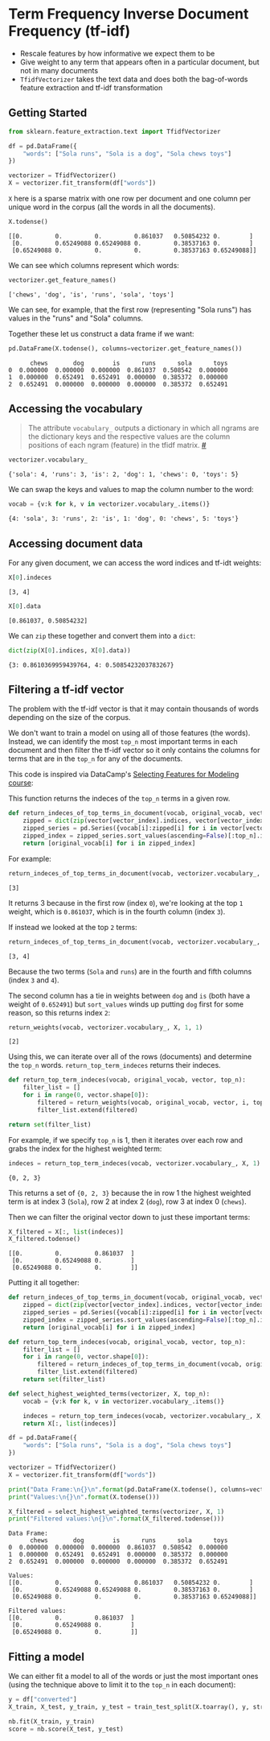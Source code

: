 # Term Frequency Inverse Document Frequency (tf-idf)

* Rescale features by how informative we expect them to be
* Give weight to any term that appears often in a particular document, but not in many documents
* `TfidfVectorizer` takes the text data and does both the bag-of-words feature extraction and tf-idf transformation

## Getting Started

```python
from sklearn.feature_extraction.text import TfidfVectorizer

df = pd.DataFrame({
    "words": ["Sola runs", "Sola is a dog", "Sola chews toys"]
})

vectorizer = TfidfVectorizer()
X = vectorizer.fit_transform(df["words"])
```

`X` here is a sparse matrix with one row per document and one column per unique word in the corpus (all the words in all the documents).

```python
X.todense()
```

```
[[0.         0.         0.         0.861037   0.50854232 0.        ]
 [0.         0.65249088 0.65249088 0.         0.38537163 0.        ]
 [0.65249088 0.         0.         0.         0.38537163 0.65249088]]
```

We can see which columns represent which words:

```python
vectorizer.get_feature_names()
```

```
['chews', 'dog', 'is', 'runs', 'sola', 'toys']
```

We can see, for example, that the first row (representing "Sola runs") has values in the "runs" and "Sola" columns.

Together these let us construct a data frame if we want:

```python
pd.DataFrame(X.todense(), columns=vectorizer.get_feature_names())
```

```
      chews       dog        is      runs      sola      toys
0  0.000000  0.000000  0.000000  0.861037  0.508542  0.000000
1  0.000000  0.652491  0.652491  0.000000  0.385372  0.000000
2  0.652491  0.000000  0.000000  0.000000  0.385372  0.652491
```

## Accessing the vocabulary

> The attribute `vocabulary_` outputs a dictionary in which all ngrams are the dictionary keys and the respective values are the column positions of each ngram (feature) in the tfidf matrix. [#](https://stackoverflow.com/a/54338182/156835)

```python
vectorizer.vocabulary_
```

```
{'sola': 4, 'runs': 3, 'is': 2, 'dog': 1, 'chews': 0, 'toys': 5}
```

We can swap the keys and values to map the column number to the word:

```python
vocab = {v:k for k, v in vectorizer.vocabulary_.items()}
```

```
{4: 'sola', 3: 'runs', 2: 'is', 1: 'dog', 0: 'chews', 5: 'toys'}
```

## Accessing document data

For any given document, we can access the word indices and tf-idt weights:

```python
X[0].indeces
```

```
[3, 4]
```

```python
X[0].data
```

```
[0.861037, 0.50854232]
```

We can `zip` these together and convert them into a `dict`:

```python
dict(zip(X[0].indices, X[0].data))
```

```
{3: 0.8610369959439764, 4: 0.5085423203783267}
```

## Filtering a tf-idf vector

The problem with the tf-idf vector is that it may contain thousands of words depending on the size of the corpus.

We don't want to train a model on using all of those features (the words). Instead, we can identify the most `top_n` most important terms in each document and then filter the tf-idf vector so it only contains the columns for terms that are in the `top_n` for any of the documents.

This code is inspired via DataCamp's [Selecting Features for Modeling course](https://campus.datacamp.com/courses/preprocessing-for-machine-learning-in-python/selecting-features-for-modeling):

This function returns the indeces of the `top_n` terms in a given row.

```python
def return_indeces_of_top_terms_in_document(vocab, original_vocab, vector, vector_index, top_n):
    zipped = dict(zip(vector[vector_index].indices, vector[vector_index].data))
    zipped_series = pd.Series({vocab[i]:zipped[i] for i in vector[vector_index].indices})
    zipped_index = zipped_series.sort_values(ascending=False)[:top_n].index
    return [original_vocab[i] for i in zipped_index]
```

For example:

```python
return_indeces_of_top_terms_in_document(vocab, vectorizer.vocabulary_, X, 0, 1)
```

```
[3]
```

It returns 3 because in the first row (index `0`), we're looking at the top `1` weight, which is `0.861037`, which is in the fourth column (index `3`).

If instead we looked at the top `2` terms:

```python
return_indeces_of_top_terms_in_document(vocab, vectorizer.vocabulary_, X, 0, 2)
```

```
[3, 4]
```

Because the two terms (`Sola` and `runs`) are in the fourth and fifth columns (index `3` and `4`).

The second column has a tie in weights between `dog` and `is` (both have a weight of `0.652491`) but `sort_values` winds up putting `dog` first for some reason, so this returns index `2`:

```python
return_weights(vocab, vectorizer.vocabulary_, X, 1, 1)
```

```
[2]
```

Using this, we can iterate over all of the rows (documents) and determine the `top_n` words. `return_top_term_indeces` returns their indeces. 

```python
def return_top_term_indeces(vocab, original_vocab, vector, top_n):
    filter_list = []
    for i in range(0, vector.shape[0]):
        filtered = return_weights(vocab, original_vocab, vector, i, top_n)
        filter_list.extend(filtered)

return set(filter_list)
```

For example, if we specify `top_n` is 1, then it iterates over each row and grabs the index for the highest weighted term:

```python
indeces = return_top_term_indeces(vocab, vectorizer.vocabulary_, X, 1)
```

```
{0, 2, 3}
```

This returns a set of `{0, 2, 3}` because the in row 1 the highest weighted term is at index 3 (`Sola`), row 2 at index 2 (`dog`), row 3 at index 0 (`chews`).

Then we can filter the original vector down to just these important terms:

```python
X_filtered = X[:, list(indeces)]
X_filtered.todense()
```

```
[[0.         0.         0.861037  ]
 [0.         0.65249088 0.        ]
 [0.65249088 0.         0.        ]]
```

Putting it all together:

```python
def return_indeces_of_top_terms_in_document(vocab, original_vocab, vector, vector_index, top_n):
    zipped = dict(zip(vector[vector_index].indices, vector[vector_index].data))    
    zipped_series = pd.Series({vocab[i]:zipped[i] for i in vector[vector_index].indices})
    zipped_index = zipped_series.sort_values(ascending=False)[:top_n].index
    return [original_vocab[i] for i in zipped_index]

def return_top_term_indeces(vocab, original_vocab, vector, top_n):
    filter_list = []
    for i in range(0, vector.shape[0]):    
        filtered = return_indeces_of_top_terms_in_document(vocab, original_vocab, vector, i, top_n)
        filter_list.extend(filtered)
    return set(filter_list)

def select_highest_weighted_terms(vectorizer, X, top_n):
    vocab = {v:k for k, v in vectorizer.vocabulary_.items()}

    indeces = return_top_term_indeces(vocab, vectorizer.vocabulary_, X, 1)
    return X[:, list(indeces)]

df = pd.DataFrame({
    "words": ["Sola runs", "Sola is a dog", "Sola chews toys"]
})

vectorizer = TfidfVectorizer()
X = vectorizer.fit_transform(df["words"])

print("Data Frame:\n{}\n".format(pd.DataFrame(X.todense(), columns=vectorizer.get_feature_names())))
print("Values:\n{}\n".format(X.todense()))

X_filtered = select_highest_weighted_terms(vectorizer, X, 1)
print("Filtered values:\n{}\n".format(X_filtered.todense()))
```

```
Data Frame:
      chews       dog        is      runs      sola      toys
0  0.000000  0.000000  0.000000  0.861037  0.508542  0.000000
1  0.000000  0.652491  0.652491  0.000000  0.385372  0.000000
2  0.652491  0.000000  0.000000  0.000000  0.385372  0.652491

Values:
[[0.         0.         0.         0.861037   0.50854232 0.        ]
 [0.         0.65249088 0.65249088 0.         0.38537163 0.        ]
 [0.65249088 0.         0.         0.         0.38537163 0.65249088]]

Filtered values:
[[0.         0.         0.861037  ]
 [0.         0.65249088 0.        ]
 [0.65249088 0.         0.        ]]
```

## Fitting a model

We can either fit a model to all of the words or just the most important ones (using the technique above to limit it to the `top_n` in each document):

```python
y = df["converted"]
X_train, X_test, y_train, y_test = train_test_split(X.toarray(), y, stratify=y)

nb.fit(X_train, y_train)
score = nb.score(X_test, y_test)
```
